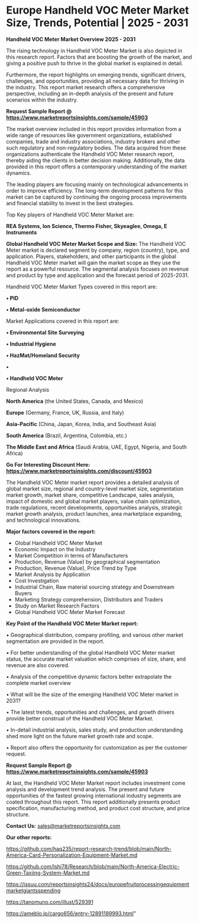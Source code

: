 # Europe Handheld VOC Meter Market Size, Trends, Potential | 2025 - 2031

<Strong> Handheld VOC Meter Market Overview 2025 - 2031</strong>

The rising technology in Handheld VOC Meter Market is also depicted in this research report. Factors that are boosting the growth of the market, and giving a positive push to thrive in the global market is explained in detail.

Furthermore, the report highlights on emerging trends, significant drivers, challenges, and opportunities, providing all necessary data for thriving in the industry. This report market research offers a comprehensive perspective, including an in-depth analysis of the present and future scenarios within the industry.

<strong>Request Sample Report @ <a href=https://www.marketreportsinsights.com/sample/45903>https://www.marketreportsinsights.com/sample/45903</a></strong>

The market overview included in this report provides information from a wide range of resources like government organizations, established companies, trade and industry associations, industry brokers and other such regulatory and non-regulatory bodies. The data acquired from these organizations authenticate the Handheld VOC Meter research report, thereby aiding the clients in better decision making. Additionally, the data provided in this report offers a contemporary understanding of the market dynamics.

The leading players are focusing mainly on technological advancements in order to improve efficiency. The long-term development patterns for this market can be captured by continuing the ongoing process improvements and financial stability to invest in the best strategies.

Top Key players of Handheld VOC Meter Market are:

<strong>REA Systems, Ion Science, Thermo Fisher, Skyeaglee, Omega, E Instruments</strong>

<strong><b>Global Handheld VOC Meter Market Scope and Size:</b></strong>
The Handheld VOC Meter market is declared segment by company, region (country), type, and application. Players, stakeholders, and other participants in the global Handheld VOC Meter market will gain the market scope as they use the report as a powerful resource. The segmental analysis focuses on revenue and product by type and application and the forecast period of 2025-2031.

Handheld VOC Meter Market Types covered in this report are:

<strong>•  PID

•  Metal-oxide Semiconductor</strong>

Market Applications covered in this report are:

<strong>•  Environmental Site Surveying

•  Industrial Hygiene

•  HazMat/Homeland Security

•  

•  Handheld VOC Meter</strong> 

Regional Analysis

<strong>North America</strong> (the United States, Canada, and Mexico)

<strong>Europe</strong> (Germany, France, UK, Russia, and Italy)

<strong>Asia-Pacific</strong> (China, Japan, Korea, India, and Southeast Asia)

<strong>South America</strong> (Brazil, Argentina, Colombia, etc.)

<strong>The Middle East and Africa</strong> (Saudi Arabia, UAE, Egypt, Nigeria, and South Africa)

<strong>Go For Interesting Discount Here: <a href=https://www.marketreportsinsights.com/discount/45903>https://www.marketreportsinsights.com/discount/45903</a></strong>

The Handheld VOC Meter market report provides a detailed analysis of global market size, regional and country-level market size, segmentation market growth, market share, competitive Landscape, sales analysis, impact of domestic and global market players, value chain optimization, trade regulations, recent developments, opportunities analysis, strategic market growth analysis, product launches, area marketplace expanding, and technological innovations.

<strong><b>Major factors covered in the report:</b></strong>
<ul>
  <li>Global Handheld VOC Meter Market </li>
  <li>Economic Impact on the Industry</li>
  <li>Market Competition in terms of Manufacturers</li>
  <li>Production, Revenue (Value) by geographical segmentation</li>
  <li>Production, Revenue (Value), Price Trend by Type</li>
  <li>Market Analysis by Application</li>
  <li>Cost Investigation</li>
  <li>Industrial Chain, Raw material sourcing strategy and Downstream Buyers</li>
  <li>Marketing Strategy comprehension, Distributors and Traders</li>
  <li>Study on Market Research Factors</li>
  <li>Global Handheld VOC Meter Market Forecast</li>
</ul>

<strong><b>Key Point of the Handheld VOC Meter Market report:</b></strong>

• Geographical distribution, company profiling, and various other market segmentation are provided in the report.

• For better understanding of the global Handheld VOC Meter market status, the accurate market valuation which comprises of size, share, and revenue are also covered.

• Analysis of the competitive dynamic factors better extrapolate the complete market overview

• What will be the size of the emerging Handheld VOC Meter market in 2031?

• The latest trends, opportunities and challenges, and growth drivers provide better construal of the Handheld VOC Meter Market.

• In-detail industrial analysis, sales study, and production understanding shed more light on the future market growth rate and scope.

• Report also offers the opportunity for customization as per the customer request.

<strong>Request Sample Report @ <a href=https://www.marketreportsinsights.com/sample/45903>https://www.marketreportsinsights.com/sample/45903</a></strong>

At last, the Handheld VOC Meter Market report includes investment come analysis and development trend analysis. The present and future opportunities of the fastest growing international industry segments are coated throughout this report. This report additionally presents product specification, manufacturing method, and product cost structure, and price structure.

<strong>Contact Us:</strong>
sales@marketreportsinsights.com

<strong>Our other reports:</strong>

<a href=https://github.com/haq235/report-research-trend/blob/main/North-America-Card-Personalization-Equipment-Market.md>https://github.com/haq235/report-research-trend/blob/main/North-America-Card-Personalization-Equipment-Market.md</a>

<a href=https://github.com/Ishi78/Research/blob/main/North-America-Electric-Green-Taxiing-System-Market.md>https://github.com/Ishi78/Research/blob/main/North-America-Electric-Green-Taxiing-System-Market.md</a>

<a href=https://issuu.com/reportsinsights24/docs/europefruitprocessingequipmentmarketgiantsspending>https://issuu.com/reportsinsights24/docs/europefruitprocessingequipmentmarketgiantsspending</a>

<a href=https://tanomuno.com/illust/529391>https://tanomuno.com/illust/529391</a>

<a href=https://ameblo.jp/cargo656/entry-12891189993.html>https://ameblo.jp/cargo656/entry-12891189993.html</a>"
